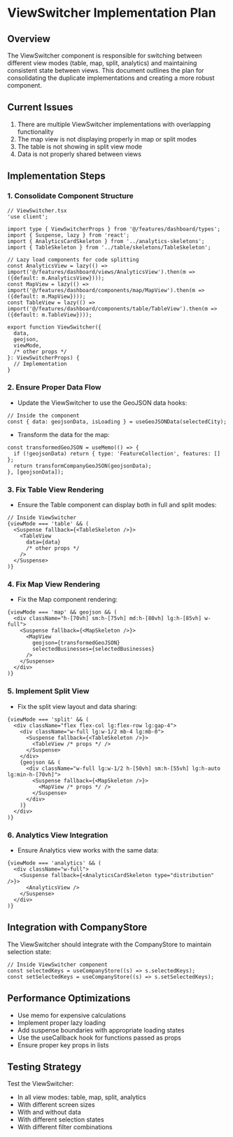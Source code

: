 # ViewSwitcher Implementation Plan

## Overview
The ViewSwitcher component is responsible for switching between different view modes (table, map, split, analytics) and maintaining consistent state between views. This document outlines the plan for consolidating the duplicate implementations and creating a more robust component.

## Current Issues
1. There are multiple ViewSwitcher implementations with overlapping functionality
2. The map view is not displaying properly in map or split modes
3. The table is not showing in split view mode
4. Data is not properly shared between views

## Implementation Steps

### 1. Consolidate Component Structure

```tsx
// ViewSwitcher.tsx
'use client';

import type { ViewSwitcherProps } from '@/features/dashboard/types';
import { Suspense, lazy } from 'react';
import { AnalyticsCardSkeleton } from '../analytics-skeletons';
import { TableSkeleton } from '../table/skeletons/TableSkeleton';

// Lazy load components for code splitting
const AnalyticsView = lazy(() => import('@/features/dashboard/views/AnalyticsView').then(m => ({default: m.AnalyticsView})));
const MapView = lazy(() => import('@/features/dashboard/components/map/MapView').then(m => ({default: m.MapView})));
const TableView = lazy(() => import('@/features/dashboard/components/table/TableView').then(m => ({default: m.TableView})));

export function ViewSwitcher({
  data,
  geojson,
  viewMode,
  /* other props */
}: ViewSwitcherProps) {
  // Implementation
}
```

### 2. Ensure Proper Data Flow

- Update the ViewSwitcher to use the GeoJSON data hooks:

```tsx
// Inside the component
const { data: geojsonData, isLoading } = useGeoJSONData(selectedCity);
```

- Transform the data for the map:

```tsx
const transformedGeoJSON = useMemo(() => {
  if (!geojsonData) return { type: 'FeatureCollection', features: [] };
  return transformCompanyGeoJSON(geojsonData);
}, [geojsonData]);
```

### 3. Fix Table View Rendering

- Ensure the Table component can display both in full and split modes:

```tsx
// Inside ViewSwitcher
{viewMode === 'table' && (
  <Suspense fallback={<TableSkeleton />}>
    <TableView
      data={data}
      /* other props */
    />
  </Suspense>
)}
```

### 4. Fix Map View Rendering

- Fix the Map component rendering:

```tsx
{viewMode === 'map' && geojson && (
  <div className="h-[70vh] sm:h-[75vh] md:h-[80vh] lg:h-[85vh] w-full">
    <Suspense fallback={<MapSkeleton />}>
      <MapView 
        geojson={transformedGeoJSON} 
        selectedBusinesses={selectedBusinesses} 
      />
    </Suspense>
  </div>
)}
```

### 5. Implement Split View

- Fix the split view layout and data sharing:

```tsx
{viewMode === 'split' && (
  <div className="flex flex-col lg:flex-row lg:gap-4">
    <div className="w-full lg:w-1/2 mb-4 lg:mb-0">
      <Suspense fallback={<TableSkeleton />}>
        <TableView /* props */ />
      </Suspense>
    </div>
    {geojson && (
      <div className="w-full lg:w-1/2 h-[50vh] sm:h-[55vh] lg:h-auto lg:min-h-[70vh]">
        <Suspense fallback={<MapSkeleton />}>
          <MapView /* props */ />
        </Suspense>
      </div>
    )}
  </div>
)}
```

### 6. Analytics View Integration

- Ensure Analytics view works with the same data:

```tsx
{viewMode === 'analytics' && (
  <div className="w-full">
    <Suspense fallback={<AnalyticsCardSkeleton type="distribution" />}>
      <AnalyticsView />
    </Suspense>
  </div>
)}
```

## Integration with CompanyStore

The ViewSwitcher should integrate with the CompanyStore to maintain selection state:

```tsx
// Inside ViewSwitcher component
const selectedKeys = useCompanyStore((s) => s.selectedKeys);
const setSelectedKeys = useCompanyStore((s) => s.setSelectedKeys);
```

## Performance Optimizations

- Use memo for expensive calculations
- Implement proper lazy loading
- Add suspense boundaries with appropriate loading states
- Use the useCallback hook for functions passed as props
- Ensure proper key props in lists

## Testing Strategy

Test the ViewSwitcher:
- In all view modes: table, map, split, analytics
- With different screen sizes
- With and without data
- With different selection states
- With different filter combinations 